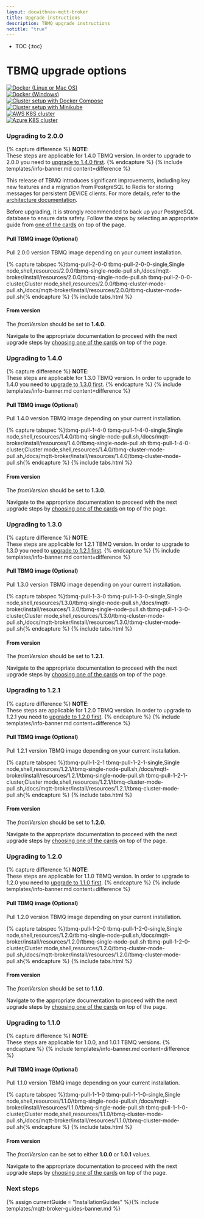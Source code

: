 ```yaml
---
layout: docwithnav-mqtt-broker
title: Upgrade instructions
description: TBMQ upgrade instructions
notitle: "true"
---
```


* TOC
{:toc}

<div class="installation-options">
    <div class="install-options-header">
       <div class="install-options-hero">
          <div class="container">
            <div class="install-options-hero-content">
                <h1>TBMQ upgrade options</h1>
            </div>
            <div class="deployment-container one-line-deployment-container">
                <div class="deployment-div">
                    <div class="container">
                        <div class="deployment-section deployment-on-premise active" id="onPremise">
                           <div class="deployment-cards">
                                <div class="deployment-cards-container">
                                    <div class="deployment-card-block">
                                        <a href="/docs/mqtt-broker/install/docker/#upgrading">
                                            <span>
                                                <div class="deployment-logo">
                                                    <img width="" src="/images/install/platform/docker-linux-macos.svg" title="Docker (Linux or Mac OS)" alt="Docker (Linux or Mac OS)">
                                                 </div>
                                            </span>
                                        </a>
                                    </div>
                                    <div class="deployment-card-block">
                                        <a href="/docs/mqtt-broker/install/docker-windows/#upgrading">
                                            <span>
                                                <div class="deployment-logo">
                                                    <img width="" src="/images/install/platform/docker-windows.svg" title="Docker (Windows)" alt="Docker (Windows)">
                                                 </div>
                                            </span>
                                        </a>
                                    </div>
                                    <div class="deployment-card-block">
                                        <a href="/docs/mqtt-broker/install/cluster/docker-compose-setup/#upgrading">
                                            <span>
                                                <div class="deployment-logo">
                                                    <img width="" src="/images/install/cluster/docker-compose.svg" title="Cluster setup with Docker Compose" alt="Cluster setup with Docker Compose">
                                                 </div>
                                            </span>
                                        </a>
                                    </div>
                                    <div class="deployment-card-block">
                                        <a href="/docs/mqtt-broker/install/cluster/minikube-cluster-setup/#upgrading">
                                            <span>
                                                <div class="deployment-logo">
                                                    <img width="" src="/images/install/cluster/minikube.svg" title="Cluster setup with Minikube" alt="Cluster setup with Minikube">
                                                 </div>
                                            </span>
                                        </a>
                                    </div>
                                    <div class="deployment-card-block">
                                        <a href="/docs/mqtt-broker/install/cluster/aws-cluster-setup/#upgrading">
                                            <span>
                                                <div class="deployment-logo">
                                                    <img width="" src="/images/install/cloud/eks.svg" title="Cluster setup on EKS" alt="AWS K8S cluster">
                                                 </div>
                                            </span>
                                        </a>
                                    </div>
                                    <div class="deployment-card-block">
                                        <a href="/docs/mqtt-broker/install/cluster/azure-cluster-setup/#upgrading">
                                            <span>
                                                <div class="deployment-logo">
                                                    <img width="" src="/images/install/cloud/azure.svg" title="Cluster setup on AKS" alt="Azure K8S cluster">
                                                 </div>
                                            </span>
                                        </a>
                                    </div>
                               </div>
                            </div>
                        </div>
                    </div>
                </div>
            </div>
          </div>
       </div>
    </div>
</div>

### Upgrading to 2.0.0

{% capture difference %}
**NOTE**:
<br>
These steps are applicable for 1.4.0 TBMQ version. In order to upgrade to 2.0.0 you need to [upgrade to 1.4.0 first](#upgrading-to-140).
{% endcapture %}
{% include templates/info-banner.md content=difference %}

This release of TBMQ introduces significant improvements, including key new features and a migration from PostgreSQL to Redis for storing messages for persistent DEVICE clients. 
For more details, refer to the [architecture documentation](/docs/mqtt-broker/architecture/).

Before upgrading, it is strongly recommended to back up your PostgreSQL database to ensure data safety. 
Follow the steps by selecting an appropriate guide from [one of the cards](/docs/mqtt-broker/install/upgrade-instructions/) on top of the page.

#### Pull TBMQ image (Optional)

Pull 2.0.0 version TBMQ image depending on your current installation.

{% capture tabspec %}tbmq-pull-2-0-0
tbmq-pull-2-0-0-single,Single node,shell,resources/2.0.0/tbmq-single-node-pull.sh,/docs/mqtt-broker/install/resources/2.0.0/tbmq-single-node-pull.sh
tbmq-pull-2-0-0-cluster,Cluster mode,shell,resources/2.0.0/tbmq-cluster-mode-pull.sh,/docs/mqtt-broker/install/resources/2.0.0/tbmq-cluster-mode-pull.sh{% endcapture %}
{% include tabs.html %}

#### From version

The _fromVersion_ should be set to **1.4.0**.

Navigate to the appropriate documentation to proceed with the next upgrade steps by [choosing one of the cards](/docs/mqtt-broker/install/upgrade-instructions/)
on top of the page.

### Upgrading to 1.4.0

{% capture difference %}
**NOTE**:
<br>
These steps are applicable for 1.3.0 TBMQ version. In order to upgrade to 1.4.0 you need to [upgrade to 1.3.0 first](#upgrading-to-130).
{% endcapture %}
{% include templates/info-banner.md content=difference %}

#### Pull TBMQ image (Optional)

Pull 1.4.0 version TBMQ image depending on your current installation.

{% capture tabspec %}tbmq-pull-1-4-0
tbmq-pull-1-4-0-single,Single node,shell,resources/1.4.0/tbmq-single-node-pull.sh,/docs/mqtt-broker/install/resources/1.4.0/tbmq-single-node-pull.sh
tbmq-pull-1-4-0-cluster,Cluster mode,shell,resources/1.4.0/tbmq-cluster-mode-pull.sh,/docs/mqtt-broker/install/resources/1.4.0/tbmq-cluster-mode-pull.sh{% endcapture %}
{% include tabs.html %}

#### From version

The _fromVersion_ should be set to **1.3.0**.

Navigate to the appropriate documentation to proceed with the next upgrade steps by [choosing one of the cards](/docs/mqtt-broker/install/upgrade-instructions/)
on top of the page.

### Upgrading to 1.3.0

{% capture difference %}
**NOTE**:
<br>
These steps are applicable for 1.2.1 TBMQ version. In order to upgrade to 1.3.0 you need to [upgrade to 1.2.1 first](#upgrading-to-121).
{% endcapture %}
{% include templates/info-banner.md content=difference %}

#### Pull TBMQ image (Optional)

Pull 1.3.0 version TBMQ image depending on your current installation.

{% capture tabspec %}tbmq-pull-1-3-0
tbmq-pull-1-3-0-single,Single node,shell,resources/1.3.0/tbmq-single-node-pull.sh,/docs/mqtt-broker/install/resources/1.3.0/tbmq-single-node-pull.sh
tbmq-pull-1-3-0-cluster,Cluster mode,shell,resources/1.3.0/tbmq-cluster-mode-pull.sh,/docs/mqtt-broker/install/resources/1.3.0/tbmq-cluster-mode-pull.sh{% endcapture %}
{% include tabs.html %}

#### From version

The _fromVersion_ should be set to **1.2.1**.

Navigate to the appropriate documentation to proceed with the next upgrade steps by [choosing one of the cards](/docs/mqtt-broker/install/upgrade-instructions/)
on top of the page.

### Upgrading to 1.2.1

{% capture difference %}
**NOTE**:
<br>
These steps are applicable for 1.2.0 TBMQ version. In order to upgrade to 1.2.1 you need to [upgrade to 1.2.0 first](#upgrading-to-120).
{% endcapture %}
{% include templates/info-banner.md content=difference %}

#### Pull TBMQ image (Optional)

Pull 1.2.1 version TBMQ image depending on your current installation.

{% capture tabspec %}tbmq-pull-1-2-1
tbmq-pull-1-2-1-single,Single node,shell,resources/1.2.1/tbmq-single-node-pull.sh,/docs/mqtt-broker/install/resources/1.2.1/tbmq-single-node-pull.sh
tbmq-pull-1-2-1-cluster,Cluster mode,shell,resources/1.2.1/tbmq-cluster-mode-pull.sh,/docs/mqtt-broker/install/resources/1.2.1/tbmq-cluster-mode-pull.sh{% endcapture %}
{% include tabs.html %}

#### From version

The _fromVersion_ should be set to **1.2.0**.

Navigate to the appropriate documentation to proceed with the next upgrade steps by [choosing one of the cards](/docs/mqtt-broker/install/upgrade-instructions/)
on top of the page.

### Upgrading to 1.2.0

{% capture difference %}
**NOTE**:
<br>
These steps are applicable for 1.1.0 TBMQ version. In order to upgrade to 1.2.0 you need to [upgrade to 1.1.0 first](#upgrading-to-110).
{% endcapture %}
{% include templates/info-banner.md content=difference %}

#### Pull TBMQ image (Optional)

Pull 1.2.0 version TBMQ image depending on your current installation.

{% capture tabspec %}tbmq-pull-1-2-0
tbmq-pull-1-2-0-single,Single node,shell,resources/1.2.0/tbmq-single-node-pull.sh,/docs/mqtt-broker/install/resources/1.2.0/tbmq-single-node-pull.sh
tbmq-pull-1-2-0-cluster,Cluster mode,shell,resources/1.2.0/tbmq-cluster-mode-pull.sh,/docs/mqtt-broker/install/resources/1.2.0/tbmq-cluster-mode-pull.sh{% endcapture %}
{% include tabs.html %}

#### From version

The _fromVersion_ should be set to **1.1.0**.

Navigate to the appropriate documentation to proceed with the next upgrade steps by [choosing one of the cards](/docs/mqtt-broker/install/upgrade-instructions/)
on top of the page.

### Upgrading to 1.1.0

{% capture difference %}
**NOTE**:
<br>
These steps are applicable for 1.0.0, and 1.0.1 TBMQ versions.
{% endcapture %}
{% include templates/info-banner.md content=difference %}

#### Pull TBMQ image (Optional)

Pull 1.1.0 version TBMQ image depending on your current installation.

{% capture tabspec %}tbmq-pull-1-1-0
tbmq-pull-1-1-0-single,Single node,shell,resources/1.1.0/tbmq-single-node-pull.sh,/docs/mqtt-broker/install/resources/1.1.0/tbmq-single-node-pull.sh
tbmq-pull-1-1-0-cluster,Cluster mode,shell,resources/1.1.0/tbmq-cluster-mode-pull.sh,/docs/mqtt-broker/install/resources/1.1.0/tbmq-cluster-mode-pull.sh{% endcapture %}
{% include tabs.html %}

#### From version

The _fromVersion_ can be set to either **1.0.0** or **1.0.1** values.

Navigate to the appropriate documentation to proceed with the next upgrade steps by [choosing one of the cards](/docs/mqtt-broker/install/upgrade-instructions/)
on top of the page.

### Next steps

{% assign currentGuide = "InstallationGuides" %}{% include templates/mqtt-broker-guides-banner.md %}
